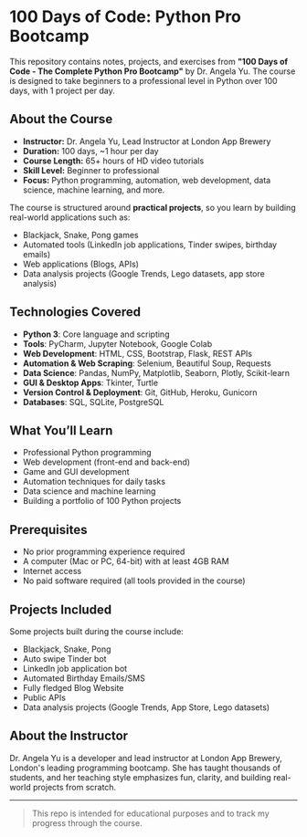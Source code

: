 # 100 Days of Code: Python Pro Bootcamp

This repository contains notes, projects, and exercises from **"100 Days of Code - The Complete Python Pro Bootcamp"** by Dr. Angela Yu. The course is designed to take beginners to a professional level in Python over 100 days, with 1 project per day.

## About the Course
- **Instructor:** Dr. Angela Yu, Lead Instructor at London App Brewery
- **Duration:** 100 days, ~1 hour per day
- **Course Length:** 65+ hours of HD video tutorials
- **Skill Level:** Beginner to professional
- **Focus:** Python programming, automation, web development, data science, machine learning, and more.

The course is structured around **practical projects**, so you learn by building real-world applications such as:
- Blackjack, Snake, Pong games
- Automated tools (LinkedIn job applications, Tinder swipes, birthday emails)
- Web applications (Blogs, APIs)
- Data analysis projects (Google Trends, Lego datasets, app store analysis)

## Technologies Covered
- **Python 3**: Core language and scripting
- **Tools**: PyCharm, Jupyter Notebook, Google Colab
- **Web Development**: HTML, CSS, Bootstrap, Flask, REST APIs
- **Automation & Web Scraping**: Selenium, Beautiful Soup, Requests
- **Data Science**: Pandas, NumPy, Matplotlib, Seaborn, Plotly, Scikit-learn
- **GUI & Desktop Apps**: Tkinter, Turtle
- **Version Control & Deployment**: Git, GitHub, Heroku, Gunicorn
- **Databases**: SQL, SQLite, PostgreSQL

## What You’ll Learn
- Professional Python programming
- Web development (front-end and back-end)
- Game and GUI development
- Automation techniques for daily tasks
- Data science and machine learning
- Building a portfolio of 100 Python projects

## Prerequisites
- No prior programming experience required
- A computer (Mac or PC, 64-bit) with at least 4GB RAM
- Internet access
- No paid software required (all tools provided in the course)

## Projects Included
Some projects built during the course include:
- Blackjack, Snake, Pong
- Auto swipe Tinder bot
- LinkedIn job application bot
- Automated Birthday Emails/SMS
- Fully fledged Blog Website
- Public APIs
- Data analysis projects (Google Trends, App Store, Lego datasets)

## About the Instructor
Dr. Angela Yu is a developer and lead instructor at London App Brewery, London's leading programming bootcamp. She has taught thousands of students, and her teaching style emphasizes fun, clarity, and building real-world projects from scratch.

---

> This repo is intended for educational purposes and to track my progress through the course.  

